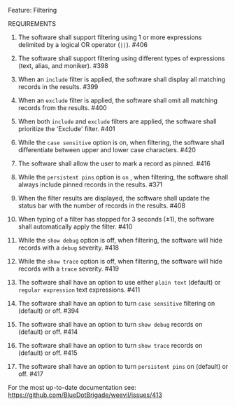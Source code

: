 Feature: Filtering

REQUIREMENTS

1. The software shall support filtering using 1 or more expressions delimited by a logical OR operator (`||`). #406
2. The software shall support filtering using different types of expressions (text, alias, and moniker). #398
3. When an `include` filter is applied, the software shall display all matching records in the results. #399
4. When an `exclude` filter is applied, the software shall omit all matching records from the results. #400
5. When both `include` and `exclude` filters are applied, the software shall prioritize the 'Exclude' filter. #401
6. While the `case sensitive` option is on, when filtering, the software shall differentiate between upper and lower case characters. #420
6. The software shall allow the user to mark a record as pinned. #416
7. While the `persistent pins` option is `on` , when filtering, the software shall always include pinned records in the results. #371
8. When the filter results are displayed, the software shall update the status bar with the number of records in the results. #408
9. When typing of a filter has stopped for 3 seconds (±1), the software shall automatically apply the filter. #410
10. While the `show debug` option is off, when filtering, the software will hide records with a `debug` severity. #418
11. While the `show trace` option is off, when filtering, the software will hide records with a `trace` severity. #419


1. The software shall have an option to use either `plain text` (default) or `regular expression` text expressions. #411
2. The software shall have an option to turn `case sensitive` filtering on (default) or off. #394
3. The software shall have an option to turn `show debug` records on (default) or off. #414
4. The software shall have an option to turn `show trace` records on (default) or off. #415
5. The software shall have an option to turn `persistent pins` on (default) or off. #417


For the most up-to-date documentation see:
https://github.com/BlueDotBrigade/weevil/issues/413